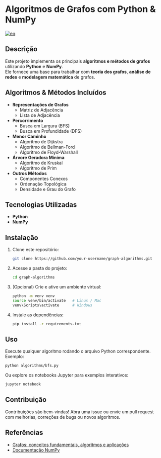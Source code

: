 # Algoritmos de Grafos com Python & NumPy

[![en](https://img.shields.io/badge/lang-en-blue.svg)](https://github.com/amonlsantos/graphs-algorithms/blob/main/README.md)

## Descrição

Este projeto implementa os principais **algoritmos e métodos de grafos** utilizando **Python** e **NumPy**.  
Ele fornece uma base para trabalhar com **teoria dos grafos**, **análise de redes** e **modelagem matemática** de grafos.

## Algoritmos & Métodos Incluídos

- **Representações de Grafos**
  - Matriz de Adjacência
  - Lista de Adjacência
- **Percorrimento**
  - Busca em Largura (BFS)
  - Busca em Profundidade (DFS)
- **Menor Caminho**
  - Algoritmo de Dijkstra
  - Algoritmo de Bellman-Ford
  - Algoritmo de Floyd-Warshall
- **Árvore Geradora Mínima**
  - Algoritmo de Kruskal
  - Algoritmo de Prim
- **Outros Métodos**
  - Componentes Conexos
  - Ordenação Topológica
  - Densidade e Grau do Grafo

## Tecnologias Utilizadas

- **Python**
- **NumPy**

## Instalação

1. Clone este repositório:
   ```bash
   git clone https://github.com/your-username/graph-algorithms.git
   ```
2. Acesse a pasta do projeto:
   ```bash
   cd graph-algorithms
   ```
3. (Opcional) Crie e ative um ambiente virtual:
   ```bash
   python -m venv venv
   source venv/bin/activate   # Linux / Mac
   venv\Scripts\activate      # Windows
   ```
4. Instale as dependências:
   ```bash
   pip install -r requirements.txt
   ```

## Uso

Execute qualquer algoritmo rodando o arquivo Python correspondente. Exemplo:

```bash
python algorithms/bfs.py
```

Ou explore os notebooks Jupyter para exemplos interativos:

```bash
jupyter notebook
```

## Contribuição

Contribuições são bem-vindas! Abra uma issue ou envie um pull request com melhorias, correções de bugs ou novos algoritmos.

## Referências

- [Grafos: conceitos fundamentais, algoritmos e aplicações](https://editora.ifc.edu.br/wp-content/uploads/sites/39/2022/11/Grafos-versao-final.pdf)
- [Documentação NumPy](https://numpy.org/)
